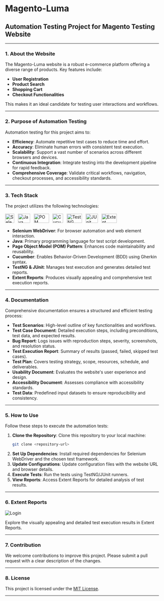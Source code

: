 # Magento-Luma

## Automation Testing Project for Magento Testing Website

---

### 1. About the Website

The Magento-Luma website is a robust e-commerce platform offering a diverse range of products. Key features include:

- **User Registration**
- **Product Search**
- **Shopping Cart**
- **Checkout Functionalities**

This makes it an ideal candidate for testing user interactions and workflows.

---

### 2. Purpose of Automation Testing

Automation testing for this project aims to:

- **Efficiency**: Automate repetitive test cases to reduce time and effort.
- **Accuracy**: Eliminate human errors with consistent test execution.
- **Scalability**: Support a vast number of scenarios across different browsers and devices.
- **Continuous Integration**: Integrate testing into the development pipeline for rapid feedback.
- **Comprehensive Coverage**: Validate critical workflows, navigation, checkout processes, and accessibility standards.

---

### 3. Tech Stack

The project utilizes the following technologies: <br><br>
<img src="https://upload.wikimedia.org/wikipedia/commons/d/d5/Selenium_Logo.png" alt="Selenium WebDriver" width="30" height="30"> &nbsp; <img src="https://1000logos.net/wp-content/uploads/2020/09/Java-Logo-640x400.png" alt="Java" width="40" height="30"> &nbsp; <img src="https://artoftesting.com/wp-content/uploads/2019/12/Page-Object-Model.jpg" alt="POM" width="50" height="30"> &nbsp; <img src="https://cdn.iconscout.com/icon/free/png-256/free-cucumber-logo-icon-download-in-svg-png-gif-file-formats--programming-langugae-language-pack-logos-icons-1175236.png?f=webp&w=256" alt="Cucumber" width="35" height="30"> &nbsp; <img src="https://miro.medium.com/v2/resize:fit:1400/0*AOGgJbK7Y8_SlReC.png" alt="TestNG" width="50" height="30"> &nbsp; <img src="https://cdn.codegym.cc/images/article/b9c21dfa-bfed-469f-a6bf-89d84ba8e8dc/original.jpeg" alt="JUnit" width="40" height="30"> &nbsp; <img src="https://miro.medium.com/v2/resize:fit:1400/1*FdqSMPjuMS7eH06zYKp1wA.png" alt="Extent Report" width="50" height="30">
- **Selenium WebDriver**: For browser automation and web element interaction.
- **Java**: Primary programming language for test script development.
- **Page Object Model (POM) Pattern**: Enhances code maintainability and reusability.
- **Cucumber**: Enables Behavior-Driven Development (BDD) using Gherkin syntax.
- **TestNG & JUnit**: Manages test execution and generates detailed test reports.
- **Extent Reports**: Produces visually appealing and comprehensive test execution reports.

---

### 4. Documentation

Comprehensive documentation ensures a structured and efficient testing process:

- **Test Scenarios**: High-level outline of key functionalities and workflows.
- **Test Case Document**: Detailed execution steps, including preconditions, test data, and expected results.
- **Bug Report**: Logs issues with reproduction steps, severity, screenshots, and resolution status.
- **Test Execution Report**: Summary of results (passed, failed, skipped test cases).
- **Test Plan**: Covers testing strategy, scope, resources, schedule, and deliverables.
- **Usability Document**: Evaluates the website's user experience and design.
- **Accessibility Document**: Assesses compliance with accessibility standards.
- **Test Data**: Predefined input datasets to ensure reproducibility and consistency.

---

### 5. How to Use

Follow these steps to execute the automation tests:

1. **Clone the Repository**: Clone this repository to your local machine:
   ```bash
   git clone <repository-url>
   ```
2. **Set Up Dependencies**: Install required dependencies for Selenium WebDriver and the chosen test framework.
3. **Update Configurations**: Update configuration files with the website URL and browser details.
4. **Execute Tests**: Run the tests using TestNG/JUnit runners.
5. **View Reports**: Access Extent Reports for detailed analysis of test results.

---

### 6. Extent Reports

![Login](https://via.placeholder.com/600x300?text=Sample+Extent+Report)

Explore the visually appealing and detailed test execution results in Extent Reports.

---

### 7. Contribution

We welcome contributions to improve this project. Please submit a pull request with a clear description of the changes.

---

### 8. License

This project is licensed under the [MIT License](LICENSE).

---
